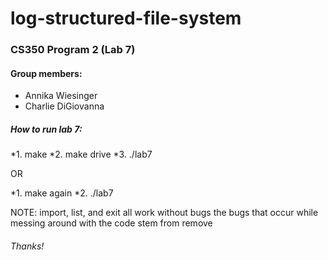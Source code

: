 # log-structured-file-system

### CS350 Program 2 (Lab 7)

#### Group members:
 * Annika Wiesinger
 * Charlie DiGiovanna

##### How to run lab 7:
*1. make
*2. make drive
*3. ./lab7

OR 

*1. make again
*2. ./lab7

NOTE: import, list, and exit all work without bugs
the bugs that occur while messing around with the code stem from remove

###### Thanks!
